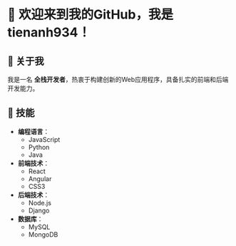 # 👋 欢迎来到我的GitHub，我是 **tienanh934**！

## 👤 关于我
我是一名 **全栈开发者**，热衷于构建创新的Web应用程序，具备扎实的前端和后端开发能力。

## 🔧 技能
- **编程语言**：
  - JavaScript
  - Python
  - Java
- **前端技术**：
  - React
  - Angular
  - CSS3
- **后端技术**：
  - Node.js
  - Django
- **数据库**：
  - MySQL
  - MongoDB

